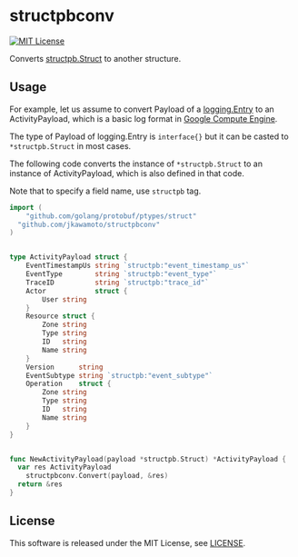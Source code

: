 # structpbconv
[![MIT License](https://img.shields.io/badge/license-MIT-blue.svg?style=flat)](LICENSE)

Converts [structpb.Struct](https://github.com/golang/protobuf/blob/master/ptypes/struct/struct.pb.go)
to another structure.

## Usage
For example, let us assume to convert Payload of a [logging.Entry](https://godoc.org/cloud.google.com/go/logging#Entry) to
an ActivityPayload, which is a basic log format in
[Google Compute Engine](https://cloud.google.com/compute/).

The type of Payload of logging.Entry is `interface{}` but it can be casted
to `*structpb.Struct` in most cases.

The following code converts the instance of `*structpb.Struct` to an
instance of ActivityPayload, which is also defined in that code.

Note that to specify a field name, use `structpb` tag.

```go
import (
	"github.com/golang/protobuf/ptypes/struct"
  "github.com/jkawamoto/structpbconv"
)


type ActivityPayload struct {
	EventTimestampUs string `structpb:"event_timestamp_us"`
	EventType        string `structpb:"event_type"`
	TraceID          string `structpb:"trace_id"`
	Actor            struct {
		User string
	}
	Resource struct {
		Zone string
		Type string
		ID   string
		Name string
	}
	Version      string
	EventSubtype string `structpb:"event_subtype"`
	Operation    struct {
		Zone string
		Type string
		ID   string
		Name string
	}
}


func NewActivityPayload(payload *structpb.Struct) *ActivityPayload {
  var res ActivityPayload
	structpbconv.Convert(payload, &res)
  return &res
}
```


## License
This software is released under the MIT License, see [LICENSE](LICENSE).

